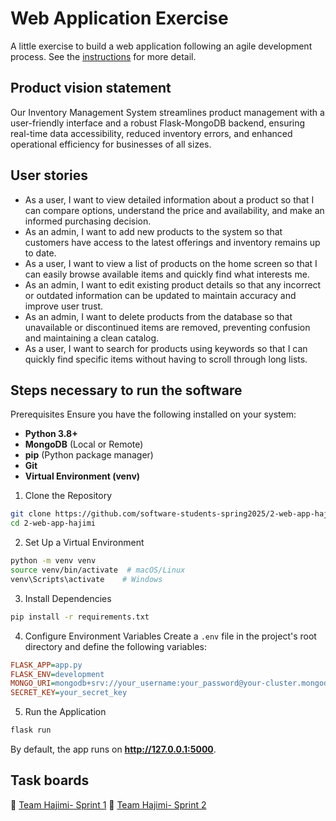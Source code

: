 # Web Application Exercise

A little exercise to build a web application following an agile development process. See the [instructions](instructions.md) for more detail.

## Product vision statement

Our Inventory Management System streamlines product management with a user-friendly interface and a robust Flask-MongoDB backend, ensuring real-time data accessibility, reduced inventory errors, and enhanced operational efficiency for businesses of all sizes.

## User stories

- As a user, I want to view detailed information about a product so that I can compare options, understand the price and availability, and make an informed purchasing decision.
- As an admin, I want to add new products to the system so that customers have access to the latest offerings and inventory remains up to date.
- As a user, I want to view a list of products on the home screen so that I can easily browse available items and quickly find what interests me. 
- As an admin, I want to edit existing product details so that any incorrect or outdated information can be updated to maintain accuracy and improve user trust.
- As an admin, I want to delete products from the database so that unavailable or discontinued items are removed, preventing confusion and maintaining a clean catalog.
- As a user, I want to search for products using keywords so that I can quickly find specific items without having to scroll through long lists.


## Steps necessary to run the software

 Prerequisites
Ensure you have the following installed on your system:

- **Python 3.8+**
- **MongoDB** (Local or Remote)
- **pip** (Python package manager)
- **Git**
- **Virtual Environment (venv)**

 1. Clone the Repository
```sh
git clone https://github.com/software-students-spring2025/2-web-app-hajimi.git
cd 2-web-app-hajimi
```

 2. Set Up a Virtual Environment 
```sh
python -m venv venv
source venv/bin/activate  # macOS/Linux
venv\Scripts\activate    # Windows
```

 3. Install Dependencies
```sh
pip install -r requirements.txt
```

 4. Configure Environment Variables
Create a `.env` file in the project's root directory and define the following variables:

```ini
FLASK_APP=app.py
FLASK_ENV=development
MONGO_URI=mongodb+srv://your_username:your_password@your-cluster.mongodb.net/your_database
SECRET_KEY=your_secret_key
```

 5. Run the Application
```sh
flask run
```
By default, the app runs on **http://127.0.0.1:5000**.




## Task boards
🔆 [Team Hajimi- Sprint 1](https://github.com/orgs/software-students-spring2025/projects/88)
🔆 [Team Hajimi- Sprint 2](https://github.com/orgs/software-students-spring2025/projects/136)
